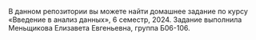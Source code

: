 В данном репозитории вы можете найти домашнее задание по курсу «Введение в анализ данных», 6 семестр, 2024.
Задание выполнила Меньщикова Елизавета Евгеньевна, группа Б06-106.
